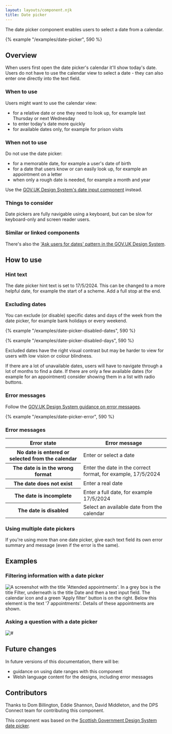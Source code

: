 ```yaml
---
layout: layouts/component.njk
title: Date picker
---
```


<span class="govuk-caption-xl">The date picker component enables users to select a date from a calendar.  </span>

{% example "/examples/date-picker", 590 %}

## Overview

When users first open the date picker's calendar it'll show today's date. Users do not have to use the calendar view to select a date - they can also enter one directly into the text field.

### When to use

Users might want to use the calendar view:

- for a relative date or one they need to look up, for example last Thursday or next Wednesday
- to enter today's date more quickly
- for available dates only, for example for prison visits

### When not to use

Do not use the date picker:

- for a memorable date, for example a user's date of birth
- for a date that users know or can easily look up, for example an appointment on a letter
- when only a rough date is needed, for example a month and year

Use the [GOV.UK Design System's date input component](https://design-system.service.gov.uk/components/date-input/) instead.

### Things to consider

Date pickers are fully navigable using a keyboard, but can be slow for keyboard-only and screen reader users.

### Similar or linked components

There's also the ['Ask users for dates' pattern in the GOV.UK Design System](https://design-system.service.gov.uk/patterns/dates/).

## How to use

### Hint text

The date picker hint text is set to 17/5/2024. This can be changed to a more helpful date, for example the start of a scheme. Add a full stop at the end.

### Excluding dates

<!-- You can set allowed date ranges if you need a user to pick a date within a date range. Individual dates and date ranges can also be disabled in the calendar view.

Users may type unavailable or disabled dates in the input field, so error messages will be necessary.

{% example "/examples/date-picker-min-max", 590 %} -->

You can exclude (or disable) specific dates and days of the week from the date picker, for example bank holidays or every weekend.

{% example "/examples/date-picker-disabled-dates", 590 %}

{% example "/examples/date-picker-disabled-days", 590 %}

Excluded dates have the right visual contrast but may be harder to view for users with low vision or colour blindness.

If there are a lot of unavailable dates, users will have to navigate through a lot of months to find a date. If there are only a few available dates (for example for an appointment) consider showing them in a list with radio buttons.

### Error messages

Follow the [GOV.UK Design System guidance on error messages](https://design-system.service.gov.uk/components/error-message/).

{% example "/examples/date-picker-error", 590 %}

### Error messages

<table class="govuk-table">
  <thead class="govuk-table__head">
    <tr class="govuk-table__row">
      <th scope="col" class="govuk-table__header">Error state</th>
      <th scope="col" class="govuk-table__header">Error message</th>
    </tr>
  </thead>
  <tbody class="govuk-table__body">
    <tr class="govuk-table__row">
      <th scope="row" class="govuk-table__header">No date is entered or selected from the calendar</th>
      <td class="govuk-table__cell">Enter or select a date</td>
    </tr>
    <tr class="govuk-table__row">
      <th scope="row" class="govuk-table__header">The date is in the wrong format</th>
      <td class="govuk-table__cell">Enter the date in the correct format, for example, 17/5/2024</td>
    </tr>
    <tr class="govuk-table__row">
      <th scope="row" class="govuk-table__header">The date does not exist</th>
      <td class="govuk-table__cell">Enter a real date</td>
    </tr>
    <tr class="govuk-table__row">
      <th scope="row" class="govuk-table__header">The date is incomplete</th>
      <td class="govuk-table__cell">Enter a full date, for example 17/5/2024</td>
    </tr>
    <tr class="govuk-table__row">
      <th scope="row" class="govuk-table__header">The date is disabled</th>
      <td class="govuk-table__cell">Select an available date from the calendar</td>
    </tr>
  </tbody>
</table>

###  Using multiple date pickers

If you're using more than one date picker, give each text field its own error summary and message (even if the error is the same).

## Examples

### Filtering information with a date picker

<p><img src="/assets/images/date-picker-filter-example.svg" alt="A screenshot with the title 'Attended appointments'. In a grey box is the title Filter, underneath is the title Date and then a text input field. The calendar icon and a green 'Apply filter' button is on the right. Below this element is the text '7 appointments'. Details of these appointments are shown."></p>

### Asking a question with a date picker

<p><img src="/assets/images/date-picker-question-example.svg" alt="#"></p>

## Future changes

In future versions of this documentation, there will be:

- guidance on using date ranges with this component
- Welsh language content for the designs, including error messages

## Contributors

Thanks to Dom Billington, Eddie Shannon, David Middleton, and the DPS Connect team for contributing this component.

This component was based on the [Scottish Government Design System date picker](https://designsystem.gov.scot/components/date-picker).
